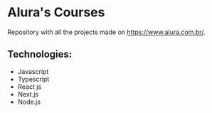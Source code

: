 # Alura's Courses
Repository with all the projects made on https://www.alura.com.br/.

## Technologies:
- Javascript
- Typescript
- React js
- Next.js
- Node.js
